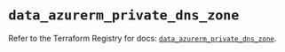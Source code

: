 # `data_azurerm_private_dns_zone`

Refer to the Terraform Registry for docs: [`data_azurerm_private_dns_zone`](https://registry.terraform.io/providers/hashicorp/azurerm/4.30.0/docs/data-sources/private_dns_zone).
